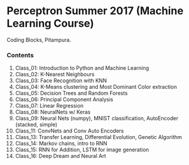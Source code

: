 # Perceptron Summer 2017 (Machine Learning Course)

Coding Blocks, Pitampura.


### Contents

1. Class_01: Introduction to Python and Machine Learning
2. Class_02: K-Nearest Neighbours
3. Class_03: Face Recognition with KNN
4. Class_04: K-Means clustering and Most Dominant Color extraction
5. Class_05: Decision Trees and Random Forests
6. Class_06: Principal Component Analysis
7. Class_07: Linear Regression
8. Class_08: NeuralNets w/ Keras
9. Class_09: Neural Nets (numpy), MNIST classification, AutoEncoder (stacked, simple)
10. Class_11: ConvNets and Conv Auto Encoders
11. Class_13: Transfer Learning, Differential Evolution, Genetic Algorithm
12. Class_14: Markov chains, intro to RNN
13. Class_15: RNN for Addition, LSTM for image generation
14. Class_16: Deep Dream and Neural Art
